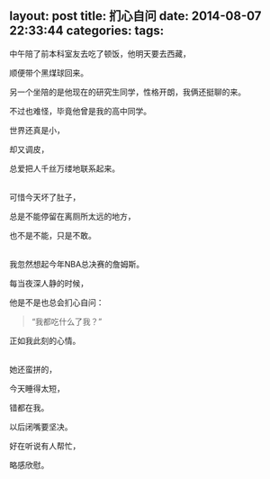 layout: post
title: 扪心自问
date: 2014-08-07 22:33:44
categories:
tags:
---
<!--more-->
中午陪了前本科室友去吃了顿饭，他明天要去西藏，

顺便带个黑煤球回来。

另一个坐陪的是他现在的研究生同学，性格开朗，我俩还挺聊的来。

不过也难怪，毕竟他曾是我的高中同学。

世界还真是小，

却又调皮，

总爱把人千丝万缕地联系起来。

<br/>
可惜今天坏了肚子，

总是不能停留在离厕所太远的地方，

也不是不能，只是不敢。

<br/>
我忽然想起今年NBA总决赛的詹姆斯。

每当夜深人静的时候，

他是不是也总会扪心自问：

>“我都吃什么了我？”


正如我此刻的心情。

<br/>
她还蛮拼的，

今天睡得太短，

错都在我。

以后闭嘴要坚决。

好在听说有人帮忙，

略感欣慰。